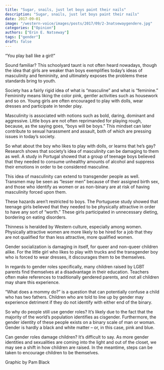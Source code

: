```yaml
---
title: "Sugar, snails, just let boys paint their nails"
description: "Sugar, snails, just let boys paint their nails"
date: 2017-09-01
image: "/western-voice/images/posts/2017/09/2-3natsewaygendere.jpg"
categories: ["Opinion"]
authors: ["Erin E. Natseway"]
tags: ["gender"]
draft: false
---
```

“You play ball like a girl!”

Sound familiar? This schoolyard taunt is not often heard nowadays, though the idea that girls are weaker than boys exemplifies today’s ideas of masculinity and femininity, and ultimately exposes the problems these standards bring to youth.

Society has a fairly rigid idea of what is “masculine” and what is “feminine.” Femininity means liking the color pink, gentler activities such as housework and so on. Young girls are often encouraged to play with dolls, wear dresses and participate in tender play.

Masculinity is associated with notions such as bold, daring, dominant and aggressive. Little boys are not often reprimanded for playing rough, because, as the saying goes, “boys will be boys.” This mindset can later contribute to sexual harassment and assault, both of which are pressing issues in today’s society.

So what about the boy who likes to play with dolls, or learns that he’s gay? Research shows that society’s idea of masculinity can be damaging to them as well. A study in Portugal showed that a group of teenage boys believed that they needed to consume unhealthy amounts of alcohol and suppress their emotions in order to be considered masculine.

This idea of masculinity can extend to transgender people as well. Transmen may be seen as “lesser men” because of their assigned birth sex, and those who identify as women or as non-binary are at risk of having masculinity forced upon them.

These hazards aren’t restricted to boys. The Portuguese study showed that teenage girls believed that they needed to be physically attractive in order to have any sort of “worth.” These girls participated in unnecessary dieting, bordering on eating disorders.

Thinness is heralded by Western culture, especially among women. Physically attractive women are more likely to be hired for a job that they are not qualified for than less attractive, more qualified women.

Gender socialization is damaging in itself, for queer and non-queer children alike. For the little girl who likes to play with trucks and the transgender boy who is forced to wear dresses, it discourages them to be themselves.

In regards to gender roles specifically, many children raised by LGBT parents find themselves at a disadvantage in their education. Teachers often make references to traditionally gendered parents, and not all children may share this experience.

“What does a mommy do?” is a question that can potentially confuse a child who has two fathers. Children who are told to line up by gender may experience detriment if they do not identify with either end of the binary.

So why do people still use gender roles? It’s likely due to the fact that the majority of the world’s population identifies as cisgender. Furthermore, the gender identity of these people exists on a binary scale of man or woman. Gender is hardly a black and white matter – or, in this case, pink and blue.

Can gender roles damage children? It’s difficult to say. As more gender identities and sexualities are coming into the light and out of the closet, we may see a shift in how children are raised. In the meantime, steps can be taken to encourage children to be themselves.

Graphic by Pam Black